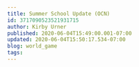 ```yaml
---
title: Summer School Update (OCN)
id: 3717090523521931715
author: Kirby Urner
published: 2020-06-04T15:49:00.001-07:00
updated: 2020-06-04T15:50:17.534-07:00
blog: world_game
tags: 
---
```


